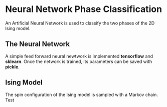 # Neural Network Phase Classification
An Artificial Neural Network is used to classify the two phases of the 2D Ising model.

## The Neural Network
A simple feed forward neural newtwork is implemented **tensorflow** and **sklearn**.
Once the network is trained, its parameters can be saved with **pickle**.

## Ising Model
The spin configuration of the Ising model is sampled with a Markov chain.
 Test